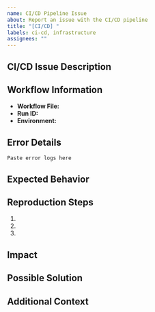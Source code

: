 ```yaml
---
name: CI/CD Pipeline Issue
about: Report an issue with the CI/CD pipeline
title: "[CI/CD] "
labels: ci-cd, infrastructure
assignees: ""
---
```


## CI/CD Issue Description

<!-- A clear and concise description of the issue you're experiencing with the CI/CD pipeline -->

## Workflow Information

- **Workflow File:** <!-- e.g., ci-cd.yml, deploy-mainnet.yml, etc. -->
- **Run ID:** <!-- The GitHub Actions run ID (from the URL) -->
- **Environment:** <!-- devnet, testnet, mainnet -->

## Error Details

<!-- Please include error messages, logs, or screenshots -->

```
Paste error logs here
```

## Expected Behavior

<!-- What did you expect to happen? -->

## Reproduction Steps

<!-- How can we reproduce the issue? -->

1.
2.
3.

## Impact

<!-- How is this affecting your work? Is it blocking a release or deployment? -->

## Possible Solution

<!-- If you have ideas on how to fix the issue, please share them here -->

## Additional Context

<!-- Add any other context about the problem here, such as branch name, commit hash, etc. -->
